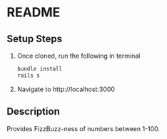# README

## Setup Steps

1. Once cloned, run the following in terminal

    ```ruby
    bundle install
    rails s
    ```
2. Navigate to http://localhost:3000

## Description
Provides FizzBuzz-ness of numbers between 1-100.
